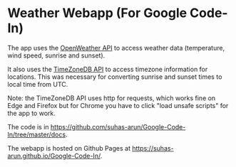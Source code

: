 # Weather Webapp (For Google Code-In)

The app uses the [OpenWeather API](https://openweathermap.org/current) to access weather data (temperature, wind speed, sunrise and sunset).

It also uses the [TimeZoneDB API](https://timezonedb.com/api) to access timezone information for locations. This was necessary for converting sunrise and sunset times to local time from UTC.

Note: the TimeZoneDB API uses http for requests, which works fine on Edge and Firefox but for Chrome you have to click "load unsafe scripts" for the app to work.

The code is in https://github.com/suhas-arun/Google-Code-In/tree/master/docs.

The webapp is hosted on Github Pages at https://suhas-arun.github.io/Google-Code-In/.